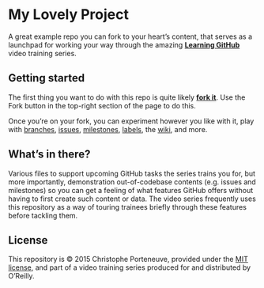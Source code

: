 My Lovely Project
=================

A great example repo you can fork to your heart’s content, that serves as a launchpad for working your way through the amazing **[Learning GitHub](http://shop.oreilly.com/category/videos/programming.do)** video training series.

## Getting started

The first thing you want to do with this repo is quite likely [**fork it**](https://docs.github.com/en/free-pro-team@latest/github/getting-started-with-github/fork-a-repo).  Use the Fork button in the top-right section of the page to do this.

Once you’re on your fork, you can experiment however you like with it, play with [branches](https://guides.github.com/introduction/flow/), [issues](https://docs.github.com/en/free-pro-team@latest/github/managing-your-work-on-github/about-issues), [milestones](https://docs.github.com/en/free-pro-team@latest/github/managing-your-work-on-github/about-milestones), [labels](https://docs.github.com/en/free-pro-team@latest/github/managing-your-work-on-github/managing-labels), the [wiki](https://docs.github.com/en/free-pro-team@latest/github/building-a-strong-community/about-wikis), and more.

## What’s in there?

Various files to support upcoming GitHub tasks the series trains you for, but more importantly, demonstration out-of-codebase contents (e.g. issues and milestones) so you can get a feeling of what features GitHub offers without having to first create such content or data.  The video series frequently uses this repository as a way of touring trainees briefly through these features before tackling them.

## License

This repository is © 2015 Christophe Porteneuve, provided under the [MIT license](LICENSE), and part of a video training series produced for and distributed by O’Reilly.
